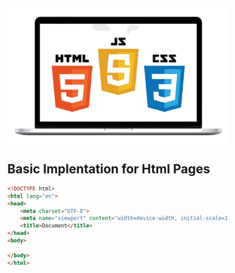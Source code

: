 <div>
    <img align="Center" src="https://github.com/Anujbhai-1997/Html-Css-and-JavaScript/blob/main/Readme/banner_html-css-javascript-logo-png-removebg-preview.png"/>  
</div>

<h1>Basic Implentation for Html Pages</h1>

```html
<!DOCTYPE html>
<html lang="en">
<head>
    <meta charset="UTF-8">
    <meta name="viewport" content="width=device-width, initial-scale=1.0">
    <title>Document</title>
</head>
<body>
    
</body>
</html>
```
